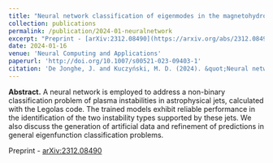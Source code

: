 ```yaml
---
title: "Neural network classification of eigenmodes in the magnetohydrodynamic spectroscopy code Legolas"
collection: publications
permalink: /publication/2024-01-neuralnetwork
excerpt: "Preprint - [arXiv:2312.08490](https://arxiv.org/abs/2312.08490)"
date: 2024-01-16
venue: 'Neural Computing and Applications'
paperurl: 'http://doi.org/10.1007/s00521-023-09403-1'
citation: 'De Jonghe, J. and Kuczyński, M. D. (2024). &quot;Neural network classification of eigenmodes in the magnetohydrodynamic spectroscopy code Legolas.&quot; <i>Neural Comput. Appl</i>.'
---
```


__Abstract.__ A neural network is employed to address a non-binary classification problem of plasma instabilities in astrophysical jets, calculated with the Legolas code. The trained models exhibit reliable performance in the identification of the two instability types supported by these jets. We also discuss the generation of artificial data and refinement of predictions in general eigenfunction classification problems.

Preprint - [arXiv:2312.08490](https://arxiv.org/abs/2312.08490)